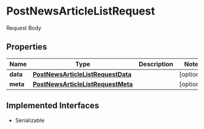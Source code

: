 

# PostNewsArticleListRequest

Request Body

## Properties

Name | Type | Description | Notes
------------ | ------------- | ------------- | -------------
**data** | [**PostNewsArticleListRequestData**](PostNewsArticleListRequestData.md) |  |  [optional]
**meta** | [**PostNewsArticleListRequestMeta**](PostNewsArticleListRequestMeta.md) |  |  [optional]


## Implemented Interfaces

* Serializable



